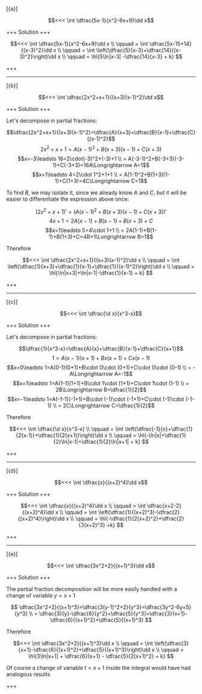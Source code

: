 [{a}]

$$<<< \int \dfrac{5x-1}{x^2-6x+9}\dd x$$

+++
Solution
+++

$$<<< 
\int \dfrac{5x-1}{x^2-6x+9}\dd x
\\ \qquad
= \int \dfrac{5x-15+14}{(x-3)^2}\dd x
\\ \qquad
= \int \left(\dfrac{5}{x-3}+\dfrac{14}{(x-3)^2}\right)\dd x
\\ \qquad
= \hl{5\ln|x-3| -\dfrac{14}{x-3} + k}
$$

+++

---
[{b}]

$$<<< \int \dfrac{2x^2+x+1}{(x+3)(x-1)^2}\dd x$$

+++
Solution
+++

Let's decompose in partial fractions:

$$\dfrac{2x^2+x+1}{(x+3)(x-1)^2}=\dfrac{A}{x+3}+\dfrac{B}{x-1}+\dfrac{C}{(x-1)^2}$$
$$2x^2+x+1 = A(x-1)^2+B(x+3)(x-1)+C(x+3)$$
$$x=-3\leadsto 16=2\cdot(-3)^2+(-3)+1 \\
= A(-3-1)^2+B(-3+3)(-3-1)+C(-3+3)=16A\Longrightarrow A=1$$
$$x=1\leadsto 4=2\cdot 1^2+1+1 \\
= A(1-1)^2+B(1+3)(1-1)+C(1+3)=4C\Longrightarrow C=1$$

To find $B$, we may isolate it, since we already know $A$ and $C$, but it will be easier to differentiate the expression above once:

$$(2x^2+x+1)' = (A(x-1)^2+B(x+3)(x-1)+C(x+3))'$$
$$4x+1 = 2A(x-1)+B(x-1)+B(x+3)+C$$
$$x=1\leadsto 5=4\cdot 1+1 \\
= 2A(1-1)+B(1-1)+B(1+3)+C=4B+1\Longrightarrow B=1$$

Therefore

$$<<< 
\int \dfrac{2x^2+x+1}{(x+3)(x-1)^2}\dd x
\\ \qquad
= \int \left(\dfrac{1}{x+3}+\dfrac{1}{x-1}+\dfrac{1}{(x-1)^2}\right)\dd x
\\ \qquad
= \hl{\ln|x+3|+\ln|x-1|-\dfrac{1}{x-1} + k}
$$

+++

---
[{c}]

$$<<< \int \dfrac{\d x}{x^3-x}$$

+++
Solution
+++

Let's decompose in partial fractions:

$$\dfrac{1}{x^3-x}=\dfrac{A}{x}+\dfrac{B}{x-1}+\dfrac{C}{x+1}$$
$$1 = A(x-1)(x+1)+Bx(x+1)+Cx(x-1)$$
$$x=0\leadsto 1=A(0-1)(0+1)+B\cdot 0\cdot (0+1)+C\cdot 0\cdot (0-1) \\
= -A\Longrightarrow A=-1$$
$$x=1\leadsto 1=A(1-1)(1+1)+B\cdot 1\cdot (1+1)+C\cdot 1\cdot (1-1) \\
= 2B\Longrightarrow B=\dfrac{1}{2}$$
$$x=-1\leadsto 1=A(-1-1)(-1+1)+B\cdot (-1)\cdot (-1+1)+C\cdot (-1)\cdot (-1-1) \\
= 2C\Longrightarrow C=\dfrac{1}{2}$$

Therefore

$$<<< 
\int \dfrac{\d x}{x^3-x}
\\ \qquad
= \int \left(\dfrac{-1}{x}+\dfrac{1}{2(x-1)}+\dfrac{1}{2(x+1)}\right)\dd x
\\ \qquad
= \hl{-\ln|x|+\dfrac{1}{2}\ln|x-1|+\dfrac{1}{2}\ln|x+1| + k}
$$

+++

---
[{d}]

$$<<< \int \dfrac{x}{(x+2)^4}\dd x$$

+++
Solution
+++

$$<<< 
\int \dfrac{x}{(x+2)^4}\dd x
\\ \qquad
= \int \dfrac{x+2-2}{(x+2)^4}\dd x
\\ \qquad
= \int \left(\dfrac{1}{(x+2)^3}-\dfrac{2}{(x+2)^4}\right)\dd x
\\ \qquad
= \hl{-\dfrac{1}{2(x+2)^2}+\dfrac{2}{3(x+2)^3} +k}
$$

+++

---
[{e}]

$$<<< \int \dfrac{3x^2+2}{(x+1)^3}\dd x$$

+++
Solution
+++

The partial fraction decomposition will be more easily handled with a change of variable $y=x+1$

$$
\dfrac{3x^2+2}{(x+1)^3}=\dfrac{3(y-1)^2+2}{y^3}=\dfrac{3y^2-6y+5}{y^3} \\
= \dfrac{3}{y}-\dfrac{6}{y^2}+\dfrac{5}{y^3}=\dfrac{3}{x+1}-\dfrac{6}{(x+1)^2}+\dfrac{5}{(x+1)^3}
$$

Therefore

$$<<< 
\int \dfrac{3x^2+2}{(x+1)^3}\dd x
\\ \qquad
= \int \left(\dfrac{3}{x+1}-\dfrac{6}{(x+1)^2}+\dfrac{5}{(x+1)^3}\right)\dd x
\\ \qquad
= \hl{3\ln|x+1| + \dfrac{6}{x+1} - \dfrac{5}{2(x+1)^2} + k}
$$

Of course a change of variable $t=x+1$ inside the integral would have had analogous results

+++